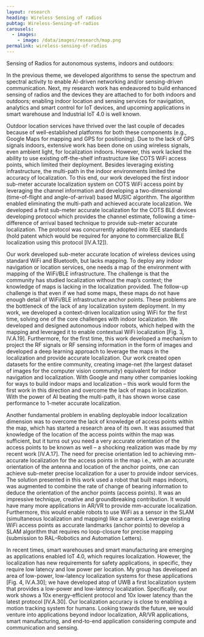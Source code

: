 ```yaml
---
layout: research
heading: Wireless Sensing of radios
pubtag: Wireless-Sensing-of-radios
carousels:
  - images:
    - image: /data/images/research/map.png
permalink: wireless-sensing-of-radios
---
```


Sensing of Radios for autonomous systems, indoors and outdoors: 

In the previous theme, we developed algorithms to sense the spectrum and spectral activity to enable AI-driven networking and/or sensing-driven communication. Next, my research work has endeavored to build enhanced sensing of radios and the devices they are attached to for both indoors and outdoors; enabling indoor location and sensing services for navigation, analytics and smart control for IoT devices, and upcoming applications in smart warehouse and Industrial IoT 4.0 is well known.

Outdoor location services have thrived over the last couple of decades because of well-established platforms for both these components (e.g., Google Maps for mapping and GPS for positioning). Due to the lack of GPS signals indoors, extensive work has been done on using wireless signals, even ambient light, for localization indoors. However, this work lacked the ability to use existing off-the-shelf infrastructure like COTS WiFi access points, which limited their deployment. Besides leveraging existing infrastructure, the multi-path in the indoor environments limited the accuracy of localization. To this end, our work developed the first indoor sub-meter accurate localization system on COTS WiFi access point by leveraging the channel information and developing a two-dimensional (time-of-flight and angle-of-arrival) based MUSIC algorithm. The algorithm enabled eliminating the multi-path and achieved accurate localization. We developed a first sub-meter accurate localization for the COTS BLE devices developing protocol which provides the channel estimate, following a time-difference of arrival based technique to provide sub-meter accurate localization. The protocol was concurrently adopted into IEEE standards (hold patent which would be required for anyone to commercialize BLE localization using this protocol [IV.A.12]). 

Our work developed sub-meter accurate location of wireless devices using standard WiFi and Bluetooth, but lacks mapping. To deploy any indoor navigation or location services, one needs a map of the environment with mapping of the WiFi/BLE infrastructure. The challenge is that the community has studied localization without the map’s context; the knowledge of maps is lacking in the localization provided. The follow-up challenge is that even if we had some maps, these maps do not have enough detail of WiFi/BLE infrastructure anchor points. These problems are the bottleneck of the lack of any localization system deployment. In my work, we developed a context-driven localization using WiFi for the first time, solving one of the core challenges with indoor localization. We developed and designed autonomous indoor robots, which helped with the mapping and leveraged it to enable contextual WiFi localization [Fig. 3, IV.A.19]. Furthermore, for the first time, this work developed a mechanism to project the RF signals or RF sensing information in the form of images and developed a deep learning approach to leverage the maps in the localization and provide accurate localization. Our work created open datasets for the entire community, creating image-net (the largest dataset of images for the computer vision community) equivalent for indoor navigation and localization. With Google and many other companies looking for ways to build indoor maps and localization – this work would form the first work in this direction and overcome the lack of maps in localization. With the power of AI beating the multi-path, it has shown worse case performance to 1-meter accurate localization.

Another fundamental problem in enabling deployable indoor localization dimension was to overcome the lack of knowledge of access points within the map, which has started a research area of its own. It was assumed that knowledge of the location of the access points within the map was sufficient, but it turns out you need a very accurate orientation of the access points to be known as well – a shocking realization was made by my recent work [IV.A.17]. The need for precise orientation led to achieving mm-accurate localization for the access points in the map i.e., with an accurate orientation of the antenna and location of the anchor points, one can achieve sub-meter precise localization for a user to provide indoor services. The solution presented in this work used a robot that built maps indoors, was augmented to combine the rate of change of bearing information to deduce the orientation of the anchor points (access points). It was an impressive technique, creative and groundbreaking contribution. It would have many more applications in AR/VR to provide mm-accurate localization. Furthermore, this would enable robots to use WiFi as a sensor in the SLAM (simultaneous localization and mapping) like a camera.  Leverage existing WiFi access points as accurate landmarks (anchor points) to develop a SLAM algorithm that requires no loop-closure for precise mapping (submission to RAL–Robotics and Automation Letters).

In recent times, smart warehouses and smart manufacturing are emerging as applications enabled IoT 4.0, which requires localization. However, the localization has new requirements for safety applications, in specific, they require low latency and low power per location. My group has developed an area of low-power, low-latency localization systems for these applications [Fig. 4, IV.A.30]; we have developed atop of UWB a first localization system that provides a low-power and low-latency localization. Specifically, our work shows a 10x energy-efficient protocol and 10x lower latency than the latest protocol [IV.A.30]. Our localization accuracy is close to enabling a motion tracking system for humans. Looking towards the future, we would venture into applications beyond indoor localization, AR/VR applications, smart manufacturing, and end-to-end application considering compute and communication and sensing. 

<!-- 
In this set of projects, I leverage geospatial event data to explore the microlevel dynamics of political violence. What role can violence at the local level serve in advancing broader political ends? What explains patterns of action and reaction between actors engaged in different types of political violence? How do the differing roles the UN peacekeepers play affect the likelihood that rebel fighters will target them?

## Article

Christian Oswald, Melanie Sauter, Sigrid Weber, and Rob Williams. "Under the Roof of Rebels: Civilian Targeting After Territorial Takeover in Sierra Leone." *International Studies Quarterly*.

> Do rebels target civilians as part of the process of establishing control in their territories? This research note shows that transition periods after rebels gain territorial control are remarkably violent for civilians. Speaking to the civilian victimization and rebel governance literature, we investigate the immediate time period after rebels successfully capture and hold territory. We argue that rebels use violence to gain compliance in newly captured territories until they are able to build up local capacities and institutions for peaceful governance. To test this argument, we draw on methodological advances in integrating event data and combine multiple datasets to study patterns of violence perpetrated by the Revolutionary United Front in Sierra Leone from 1997-2001. The findings of our spatiotemporal analysis show that civilian targeting increases in the period after rebels capture territory from the government compared to areas without territorial takeover, suggesting that life under the roof of rebels is initially more dangerous for civilians.

[Article](https://doi.org/10.1093/isq/sqaa009){: .btn--research} [Preprint](/files/pdf/research/Under the Roof of Rebels.pdf){: .btn--research} [Supplemental Information](/files/pdf/research/Under the Roof of Rebels SI.pdf){: .btn--research} [Replication Archive](https://doi.org/10.7910/DVN/BEKPWV){: .btn--research}

## Working papers

Patrick Hunnicutt, William G. Nomikos, and Rob Williams. "Non-Combatants or Counter-Insurgents? The Strategic Logic of Violence against UN Peacekeeping." Presented at the Annual Conference of the American Political Science Association, San Francisco, CA, September, 2020.

> Despite the wealth of academic research on United Nations (UN) peacekeeping operations, we know remarkably little about the causes of violence against peacekeepers. The dramatic increase in peacekeeper casualties over the past decade make this omission particularly problematic. This article demonstrates that violence against peacekeepers stems from strategic motivations. Peacekeepers in multidimensional PKOs serve as substitute providers of governance and security, working to bolster perceived state capacity and legitimacy in areas where the government cannot send its own forces. Insurgents target peacekeepers in expectation of a PKO unit’s capacity to win over the support of local civilians. We argue that insurgents rely on three primary heuristics to predict the downstream efficacy of peacekeeping forces: personnel composition, peacekeeper nationality, and local levels of insurgent control. We test our theory using an original dataset of geocoded UN multidimensional peacekeeping deployments peacekeeping deployments. Using primary documents sourced directly from the UN covering 10 multidimensional peacekeeping operations from 1999-2018, we present comprehensive time-series data on UN peacekeeper deployment location. We ﬁnd preliminary evidence that peacekeepers are targeted because of their cultural similarity with noncombatants and, in some cases, because they patrol areas where insurgents have political control.

[Working Paper](/files/pdf/research/PKO Targeting.pdf){: .btn--research}

Navin Bapat, Daniel Gustafson, and Rob Williams. "Terrorism, Stealth Aggression, and Political Opportunism." Presented at the Annual Meeting of the Peace Science Society (International), South Bend, IN, November, 2016.

> Why do governments respond to terrorist attacks with repression, given that terrorism typically produces insignificant damage, and repression often increases popular support for terrorists? This study argues that governments use repression in response to terrorist attacks for both strategic and opportunistic reasons. Strategically, attacks may signal that terrorists are destabilizing the government’s control of its territory. Since state power is endogenous to the territory it controls, these losses may precipitously weaken the government and make it vulnerable to internal and external challengers. Governments therefore turn to violence in an effort to maintain territories that are critical to maintaining power. On the other hand, the specter of destabilization allows opportunistic leaders in quasi-democratic regimes to repress political adversaries and retain office indefinitely in the name of fighting terrorism. We find support for these hypotheses using data on African, Asian, and Middle Eastern states from 1992-2010.

[Working Paper](/files/pdf/research/Terrorism Territorial Aggression.pdf){: .btn--research}

## Manuscript in preparation

William G. Nomikos, İpek Ece Sener, and Rob Williams. "Does UN Peacekeeping Prevent Communal Violence? Evidence from Disputes in Burkina Faso and Mali."

> Research in political science has shown that UN peacekeeping operations are an important tool for ending civil war violence. However, much less is known about how UN peacekeepers affect communal violence at the level of the individual, family, or community. Given that  communal disputes over local issues such as land use, cattle herding, or access to resources are the main source of instability in Africa,  understanding how international actors can contribute to their resolution is a pressing concern. How does the presence of UN peacekeepers affect communal violence between civilians in conflict settings? We address this question by offering a straightforward empirical test of how UN peacekeeping patrols affect the likelihood that a communal dispute will become violent in an active conflict setting with a multidimensional peacekeeping operations. We build on the literature on communal conflicts to argue that peacekeepers deter violence against violence. To test our argument, we examine the case of Mail, the site of large-scale communal violence managed by UN peacekeepers since  2013. We employ a Geographic Regression Discontinuity Design (GRDD) around the border of Mali and Burkina Faso to estimate the causal effect of deploying peacekeepers to an area with growing communal tensions. We find that the presence of peacekeepers reduces the probability of the onset of communal violence by 17%. Furthermore, we show that the magnitude of this effect increases as the number of peacekeepers deployed to a given area increase. Ultimately, our research provides robust causal evidence that UN peacekeeping works at the local level.

[Abstract](/files/pdf/research/UNPoC.pdf){: .btn--research}
 -->
